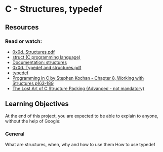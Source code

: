 #  C - Structures, typedef

## Resources
### Read or watch:

* [0x0d. Structures.pdf](https://intranet.alxswe.com/rltoken/giS4eNQT2BQ9RLK0PMhgJQ)
* [struct (C programming language)](https://intranet.alxswe.com/rltoken/MinJEDOHpeZs31qaXU8v1w)
* [Documentation: structures](https://intranet.alxswe.com/rltoken/Nexam-lEwrNHg2awV5Gv8g)
* [0x0d. Typedef and structures.pdf](https://intranet.alxswe.com/rltoken/TGQ3RopVP7CjUTzF-XDXUw)
* [typedef](https://intranet.alxswe.com/rltoken/aqqM2t7PLG5cyHaKwm5nBg)
* [Programming in C by Stephen Kochan - Chapter 8, Working with Structures p163-189]()
* [The Lost Art of C Structure Packing (Advanced - not mandatory)](https://intranet.alxswe.com/rltoken/emb4ohNT7XKi8Peep5lyeA)
## Learning Objectives
At the end of this project, you are expected to be able to explain to anyone, without the help of Google:

### General
What are structures, when, why and how to use them
How to use typedef

